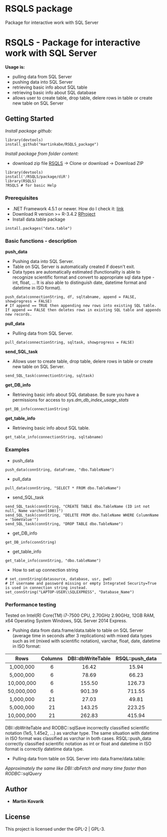 # RSQLS package
Package for interactive work with SQL Server

# RSQLS - Package for interactive work with SQL Server

**Usage is:**
* pulling data from SQL Server
* pushing data into SQL Server
* retrieving basic info about SQL table
* retrieving basic info about SQL database
* allows user to create table, drop table, delere rows in table or create new table on SQL Server

## Getting Started

*Install package github:*
```
library(devtools)
install_github("martinkabe/RSQLS_package")
```
*Install package from folder content:*
* download zip file [RSQLS](https://github.com/martinkabe/RSQLS_package/) -> Clone or download -> Download ZIP
```
library(devtools)
install('/RSQLS/package/diR')
library(RSQLS)
?RSQLS # for basic Help
```

### Prerequisites

* .NET Framework 4.5.1 or newer. How do I check it: [link](https://docs.microsoft.com/en-us/dotnet/framework/migration-guide/how-to-determine-which-versions-are-installed/)
* Download R version >= R-3.4.2 [RProject](https://www.r-project.org/)
* Install data.table package
```
install.packages("data.table")
```

### Basic functions - description

**push_data**
* Pushing data into SQL Server.
* Table on SQL Server is automatically created if doesn't exit. 
* Data types are automatically estimated (functionality is able to recognize scientific format and convert to appropriate sql data type - int, float, ... It is also able to distinguish date, datetime format and datetime in ISO format).
```
push_data(connectionString, df, sqltabname, append = FALSE, showprogress = FALSE)
# If append == TRUE then appending new rows into existing SQL table. If append == FALSE then deletes rows in existing SQL table and appends new records.
```

**pull_data**
* Pulling data from SQL Server.
```
pull_data(connectionString, sqltask, showprogress = FALSE)
```

**send_SQL_task**
* Allows user to create table, drop table, delere rows in table or create new table on SQL Server.
```
send_SQL_task(connectionString, sqltask)
```

**get_DB_info**
* Retrieving basic info about SQL database. Be sure you have a permissions for access to *sys.dm_db_index_usage_stats*
```
get_DB_info(connectionString)
```

**get_table_info**
* Retrieving basic info about SQL table.
```
get_table_info(connectionString, sqltabname)
```

### Examples
* push_data
```
push_data(connString, dataFrame, "dbo.TableName")
```
* pull_data
```
pull_data(connString, "SELECT * FROM dbo.TableName")
```

* send_SQL_task
```
send_SQL_task(connString, "CREATE TABLE dbo.TableName (ID int not null, Name varchar(100))")
send_SQL_task(connString, "DELETE FROM dbo.TableName WHERE ColumnName = 'SomeValue'")
send_SQL_task(connString, "DROP TABLE dbo.TableName")
```

* get_DB_info
```
get_DB_info(connString)
```

* get_table_info
```
get_table_info(connString, "dbo.tableName")
```

* How to set up connection string
```
# set_connString(datasource, database, usr, pwd)
# If username and password missing or empty Integrated Security=True is used in connection string instead.
set_connString("LAPTOP-USER\\SQLEXPRESS", "Database_Name")
```

### Performance testing
Tested on Intel(R) Core(TM) i7-7500 CPU, 2.70GHz 2.90GHz, 12GB RAM, x64 Operating System Windows, SQL Server 2014 Express.

* Pushing data from data.frame/data.table to table on SQL Server (average time in seconds after 3 replications) with mixed data types such as int (mixed with scientific notation), varchar, float, date, datetime in ISO format:

| Rows | Columns | DBI::dbWriteTable | RSQL::push_data | RODBC::sqlSave |
| :---: | :---: | :---: | :---: | :---: |
| 1,000,000 | 6 | 16.42 | 15.94 | 319.10 |
| 5,000,000 | 6 | 78.69 | 66.23 | 1728.53 |
| 10,000,000 | 6 | 155.50 | 126.73 | NA |
| 50,000,000 | 6 | 901.39 | 711.55 | NA |
| 1,000,000 | 21 | 27.03 | 49.81 | NA |
| 5,000,000 | 21 | 143.25 | 223.25 | NA |
| 10,000,000 | 21 | 262.83 | 415.94 | NA |

DBI::dbWriteTable and RODBC::sqlSave incorrectly classified scientific notation (1e5, 1.45e2, ...) as varchar type. The same situation with datetime in ISO format was classified as varchar in both cases. RSQL::push_data correctly classified scientific notation as int or float and datetime in ISO format is correctly datetime data type.

* Pulling data from table on SQL Server into data.frame/data.table:

*Approximately the same like DBI::dbFetch and many time faster than RODBC::sqlQuery*

## Author

* **Martin Kovarik**


## License

This project is licensed under the GPL-2 | GPL-3.
